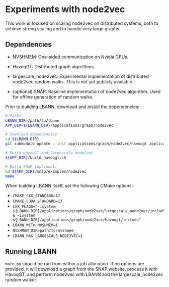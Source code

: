 # Experiments with node2vec

This work is focused on scaling node2vec on distributed systems, both
to achieve strong scaling and to handle very large graphs.

## Dependencies

- NVSHMEM: One-sided communication on Nvidia GPUs.

- HavoqGT: Distributed graph algorithms.

- largescale_node2vec: Experimental implementation of distributed
  node2vec random walks. This is not yet publicly available.

- (optional) SNAP: Baseline implementation of node2vec algorithm. Used
  for offline generation of random walks.

Prior to building LBANN, download and install the dependencies:

```bash
# Paths
LBANN_DIR=/path/to/lbann
APP_DIR=${LBANN_DIR}/applications/graph/node2vec

# Download dependencies
cd ${LBANN_DIR}
git submodule update --init applications/graph/node2vec/havoqgt applications/graph/node2vec/largescale_node2vec applications/graph/node2vec/snap

# Build HavoqGT and largescale_node2vec
${APP_DIR}/build_havoqgt.sh

# Build SNAP (optional)
cd ${APP_DIR}/snap/examples/node2vec
make

```

When building LBANN itself, set the following CMake options:

- `CMAKE_CXX_STANDARD=17`
- `CMAKE_CUDA_STANDARD=17`
- `CXX_FLAGS="-isystem ${LBANN_DIR}/applications/graph/node2vec/largescale_node2vec/include -isystem ${LBANN_DIR}/applications/graph/node2vec/havoqgt/include"`
- `LBANN_WITH_NVSHMEM=1`
- `NVSHMEM_DIR=path/to/nvshmem`
- `LBANN_HAS_LARGESCALE_NODE2VEC=1`

## Running LBANN

`main.py` should be run from within a job allocation. If no options
are provided, it will download a graph from the SNAP website, process
it with HavoqGT, and perform node2vec with LBANN and the
largescale_node2vec random walker.
